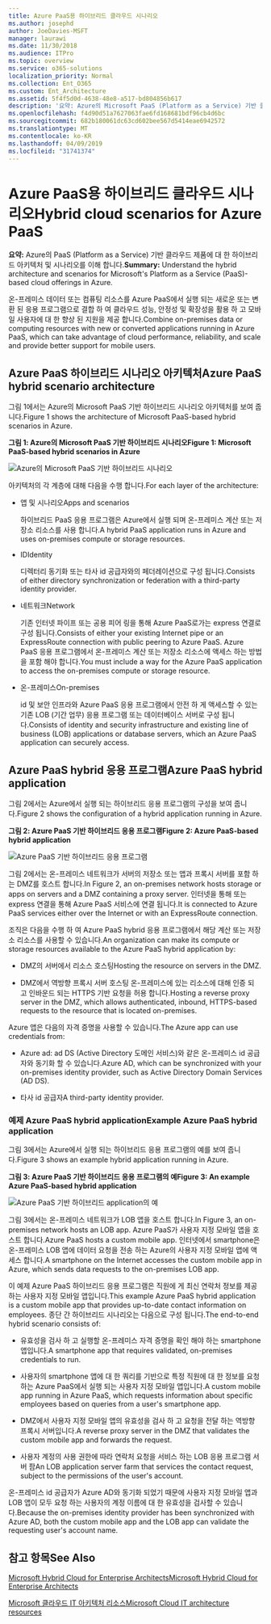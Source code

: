 ```yaml
---
title: Azure PaaS용 하이브리드 클라우드 시나리오
ms.author: josephd
author: JoeDavies-MSFT
manager: laurawi
ms.date: 11/30/2018
ms.audience: ITPro
ms.topic: overview
ms.service: o365-solutions
localization_priority: Normal
ms.collection: Ent_O365
ms.custom: Ent_Architecture
ms.assetid: 5f4f5d0d-4638-48e8-a517-bd804856b617
description: '요약: Azure의 Microsoft PaaS (Platform as a Service) 기반 클라우드 제품에 대 한 하이브리드 아키텍처 및 시나리오를 이해 합니다.'
ms.openlocfilehash: f4d90d51a7627063fae6fd168681bdf96cb4d6bc
ms.sourcegitcommit: 682b180061dc63cd602bee567d5414eae6942572
ms.translationtype: MT
ms.contentlocale: ko-KR
ms.lasthandoff: 04/09/2019
ms.locfileid: "31741374"
---
```

# <a name="hybrid-cloud-scenarios-for-azure-paas"></a><span data-ttu-id="713c0-103">Azure PaaS용 하이브리드 클라우드 시나리오</span><span class="sxs-lookup"><span data-stu-id="713c0-103">Hybrid cloud scenarios for Azure PaaS</span></span>

 <span data-ttu-id="713c0-104">**요약:** Azure의 PaaS (Platform as a Service) 기반 클라우드 제품에 대 한 하이브리드 아키텍처 및 시나리오를 이해 합니다.</span><span class="sxs-lookup"><span data-stu-id="713c0-104">**Summary:** Understand the hybrid architecture and scenarios for Microsoft's Platform as a Service (PaaS)-based cloud offerings in Azure.</span></span>
  
<span data-ttu-id="713c0-105">온-프레미스 데이터 또는 컴퓨팅 리소스를 Azure PaaS에서 실행 되는 새로운 또는 변환 된 응용 프로그램으로 결합 하 여 클라우드 성능, 안정성 및 확장성을 활용 하 고 모바일 사용자에 대 한 향상 된 지원을 제공 합니다.</span><span class="sxs-lookup"><span data-stu-id="713c0-105">Combine on-premises data or computing resources with new or converted applications running in Azure PaaS, which can take advantage of cloud performance, reliability, and scale and provide better support for mobile users.</span></span> 
  
## <a name="azure-paas-hybrid-scenario-architecture"></a><span data-ttu-id="713c0-106">Azure PaaS 하이브리드 시나리오 아키텍처</span><span class="sxs-lookup"><span data-stu-id="713c0-106">Azure PaaS hybrid scenario architecture</span></span>

<span data-ttu-id="713c0-107">그림 1에서는 Azure의 Microsoft PaaS 기반 하이브리드 시나리오 아키텍처를 보여 줍니다.</span><span class="sxs-lookup"><span data-stu-id="713c0-107">Figure 1 shows the architecture of Microsoft PaaS-based hybrid scenarios in Azure.</span></span>
  
**<span data-ttu-id="713c0-108">그림 1: Azure의 Microsoft PaaS 기반 하이브리드 시나리오</span><span class="sxs-lookup"><span data-stu-id="713c0-108">Figure 1: Microsoft PaaS-based hybrid scenarios in Azure</span></span>**

![Azure의 Microsoft PaaS 기반 하이브리드 시나리오](media/Hybrid-Poster/Hybrid-Cloud-Stack-PaaS.png)
  
<span data-ttu-id="713c0-110">아키텍처의 각 계층에 대해 다음을 수행 합니다.</span><span class="sxs-lookup"><span data-stu-id="713c0-110">For each layer of the architecture:</span></span>
  
- <span data-ttu-id="713c0-111">앱 및 시나리오</span><span class="sxs-lookup"><span data-stu-id="713c0-111">Apps and scenarios</span></span>
    
    <span data-ttu-id="713c0-112">하이브리드 PaaS 응용 프로그램은 Azure에서 실행 되며 온-프레미스 계산 또는 저장소 리소스를 사용 합니다.</span><span class="sxs-lookup"><span data-stu-id="713c0-112">A hybrid PaaS application runs in Azure and uses on-premises compute or storage resources.</span></span>
    
- <span data-ttu-id="713c0-113">ID</span><span class="sxs-lookup"><span data-stu-id="713c0-113">Identity</span></span>
    
    <span data-ttu-id="713c0-114">디렉터리 동기화 또는 타사 id 공급자와의 페더레이션으로 구성 됩니다.</span><span class="sxs-lookup"><span data-stu-id="713c0-114">Consists of either directory synchronization or federation with a third-party identity provider.</span></span>
    
- <span data-ttu-id="713c0-115">네트워크</span><span class="sxs-lookup"><span data-stu-id="713c0-115">Network</span></span>
    
    <span data-ttu-id="713c0-116">기존 인터넷 파이프 또는 공용 피어 링을 통해 Azure PaaS로가는 express 연결로 구성 됩니다.</span><span class="sxs-lookup"><span data-stu-id="713c0-116">Consists of either your existing Internet pipe or an ExpressRoute connection with public peering to Azure PaaS.</span></span> <span data-ttu-id="713c0-117">Azure PaaS 응용 프로그램에서 온-프레미스 계산 또는 저장소 리소스에 액세스 하는 방법을 포함 해야 합니다.</span><span class="sxs-lookup"><span data-stu-id="713c0-117">You must include a way for the Azure PaaS application to access the on-premises compute or storage resource.</span></span>
    
- <span data-ttu-id="713c0-118">온-프레미스</span><span class="sxs-lookup"><span data-stu-id="713c0-118">On-premises</span></span>
    
    <span data-ttu-id="713c0-119">id 및 보안 인프라와 Azure PaaS 응용 프로그램에서 안전 하 게 액세스할 수 있는 기존 LOB (기간 업무) 응용 프로그램 또는 데이터베이스 서버로 구성 됩니다.</span><span class="sxs-lookup"><span data-stu-id="713c0-119">Consists of identity and security infrastructure and existing line of business (LOB) applications or database servers, which an Azure PaaS application can securely access.</span></span>
    
## <a name="azure-paas-hybrid-application"></a><span data-ttu-id="713c0-120">Azure PaaS hybrid 응용 프로그램</span><span class="sxs-lookup"><span data-stu-id="713c0-120">Azure PaaS hybrid application</span></span>

<span data-ttu-id="713c0-121">그림 2에서는 Azure에서 실행 되는 하이브리드 응용 프로그램의 구성을 보여 줍니다.</span><span class="sxs-lookup"><span data-stu-id="713c0-121">Figure 2 shows the configuration of a hybrid application running in Azure.</span></span>
  
**<span data-ttu-id="713c0-122">그림 2: Azure PaaS 기반 하이브리드 응용 프로그램</span><span class="sxs-lookup"><span data-stu-id="713c0-122">Figure 2: Azure PaaS-based hybrid application</span></span>**

![Azure PaaS 기반 하이브리드 응용 프로그램](media/Hybrid-Poster/Hybrid-Cloud-Stack-PaaS-Apps.png)
  
<span data-ttu-id="713c0-124">그림 2에서는 온-프레미스 네트워크가 서버의 저장소 또는 앱과 프록시 서버를 포함 하는 DMZ를 호스트 합니다.</span><span class="sxs-lookup"><span data-stu-id="713c0-124">In Figure 2, an on-premises network hosts storage or apps on servers and a DMZ containing a proxy server.</span></span> <span data-ttu-id="713c0-125">인터넷을 통해 또는 express 연결을 통해 Azure PaaS 서비스에 연결 됩니다.</span><span class="sxs-lookup"><span data-stu-id="713c0-125">It is connected to Azure PaaS services either over the Internet or with an ExpressRoute connection.</span></span>
  
<span data-ttu-id="713c0-126">조직은 다음을 수행 하 여 Azure PaaS hybrid 응용 프로그램에서 해당 계산 또는 저장소 리소스를 사용할 수 있습니다.</span><span class="sxs-lookup"><span data-stu-id="713c0-126">An organization can make its compute or storage resources available to the Azure PaaS hybrid application by:</span></span>
  
- <span data-ttu-id="713c0-127">DMZ의 서버에서 리소스 호스팅</span><span class="sxs-lookup"><span data-stu-id="713c0-127">Hosting the resource on servers in the DMZ.</span></span>
    
- <span data-ttu-id="713c0-128">DMZ에서 역방향 프록시 서버 호스팅 온-프레미스에 있는 리소스에 대해 인증 되 고 인바운드 되는 HTTPS 기반 요청을 허용 합니다.</span><span class="sxs-lookup"><span data-stu-id="713c0-128">Hosting a reverse proxy server in the DMZ, which allows authenticated, inbound, HTTPS-based requests to the resource that is located on-premises.</span></span>
    
<span data-ttu-id="713c0-129">Azure 앱은 다음의 자격 증명을 사용할 수 있습니다.</span><span class="sxs-lookup"><span data-stu-id="713c0-129">The Azure app can use credentials from:</span></span>
  
- <span data-ttu-id="713c0-130">Azure ad: ad DS (Active Directory 도메인 서비스)와 같은 온-프레미스 id 공급자와 동기화 할 수 있습니다.</span><span class="sxs-lookup"><span data-stu-id="713c0-130">Azure AD, which can be synchronized with your on-premises identity provider, such as Active Directory Domain Services (AD DS).</span></span>
    
- <span data-ttu-id="713c0-131">타사 id 공급자</span><span class="sxs-lookup"><span data-stu-id="713c0-131">A third-party identity provider.</span></span>
    
### <a name="example-azure-paas-hybrid-application"></a><span data-ttu-id="713c0-132">예제 Azure PaaS hybrid application</span><span class="sxs-lookup"><span data-stu-id="713c0-132">Example Azure PaaS hybrid application</span></span>

<span data-ttu-id="713c0-133">그림 3에서는 Azure에서 실행 되는 하이브리드 응용 프로그램의 예를 보여 줍니다.</span><span class="sxs-lookup"><span data-stu-id="713c0-133">Figure 3 shows an example hybrid application running in Azure.</span></span>
  
**<span data-ttu-id="713c0-134">그림 3: Azure PaaS 기반 하이브리드 응용 프로그램의 예</span><span class="sxs-lookup"><span data-stu-id="713c0-134">Figure 3: An example Azure PaaS-based hybrid application</span></span>**

![Azure PaaS 기반 하이브리드 application의 예](media/Hybrid-Poster/Hybrid-Cloud-Stack-PaaS-Apps-Ex.png)
  
<span data-ttu-id="713c0-136">그림 3에서는 온-프레미스 네트워크가 LOB 앱을 호스트 합니다.</span><span class="sxs-lookup"><span data-stu-id="713c0-136">In Figure 3, an on-premises network hosts an LOB app.</span></span> <span data-ttu-id="713c0-137">Azure PaaS가 사용자 지정 모바일 앱을 호스트 합니다.</span><span class="sxs-lookup"><span data-stu-id="713c0-137">Azure PaaS hosts a custom mobile app.</span></span> <span data-ttu-id="713c0-138">인터넷에서 smartphone은 온-프레미스 LOB 앱에 데이터 요청을 전송 하는 Azure의 사용자 지정 모바일 앱에 액세스 합니다.</span><span class="sxs-lookup"><span data-stu-id="713c0-138">A smartphone on the Internet accesses the custom mobile app in Azure, which sends data requests to the on-premises LOB app.</span></span>
  
<span data-ttu-id="713c0-139">이 예제 Azure PaaS 하이브리드 응용 프로그램은 직원에 게 최신 연락처 정보를 제공 하는 사용자 지정 모바일 앱입니다.</span><span class="sxs-lookup"><span data-stu-id="713c0-139">This example Azure PaaS hybrid application is a custom mobile app that provides up-to-date contact information on employees.</span></span> <span data-ttu-id="713c0-140">종단 간 하이브리드 시나리오는 다음으로 구성 됩니다.</span><span class="sxs-lookup"><span data-stu-id="713c0-140">The end-to-end hybrid scenario consists of:</span></span>
  
- <span data-ttu-id="713c0-141">유효성을 검사 하 고 실행할 온-프레미스 자격 증명을 확인 해야 하는 smartphone 앱입니다.</span><span class="sxs-lookup"><span data-stu-id="713c0-141">A smartphone app that requires validated, on-premises credentials to run.</span></span>
    
- <span data-ttu-id="713c0-142">사용자의 smartphone 앱에 대 한 쿼리를 기반으로 특정 직원에 대 한 정보를 요청 하는 Azure PaaS에서 실행 되는 사용자 지정 모바일 앱입니다.</span><span class="sxs-lookup"><span data-stu-id="713c0-142">A custom mobile app running in Azure PaaS, which requests information about specific employees based on queries from a user's smartphone app.</span></span>
    
- <span data-ttu-id="713c0-143">DMZ에서 사용자 지정 모바일 앱의 유효성을 검사 하 고 요청을 전달 하는 역방향 프록시 서버입니다.</span><span class="sxs-lookup"><span data-stu-id="713c0-143">A reverse proxy server in the DMZ that validates the custom mobile app and forwards the request.</span></span>
    
- <span data-ttu-id="713c0-144">사용자 계정의 사용 권한에 따라 연락처 요청을 서비스 하는 LOB 응용 프로그램 서버 팜</span><span class="sxs-lookup"><span data-stu-id="713c0-144">An LOB application server farm that services the contact request, subject to the permissions of the user's account.</span></span>
    
<span data-ttu-id="713c0-145">온-프레미스 id 공급자가 Azure AD와 동기화 되었기 때문에 사용자 지정 모바일 앱과 LOB 앱이 모두 요청 하는 사용자의 계정 이름에 대 한 유효성을 검사할 수 있습니다.</span><span class="sxs-lookup"><span data-stu-id="713c0-145">Because the on-premises identity provider has been synchronized with Azure AD, both the custom mobile app and the LOB app can validate the requesting user's account name.</span></span>
  
## <a name="see-also"></a><span data-ttu-id="713c0-146">참고 항목</span><span class="sxs-lookup"><span data-stu-id="713c0-146">See Also</span></span>

[<span data-ttu-id="713c0-147">Microsoft Hybrid Cloud for Enterprise Architects</span><span class="sxs-lookup"><span data-stu-id="713c0-147">Microsoft Hybrid Cloud for Enterprise Architects</span></span>](microsoft-hybrid-cloud-for-enterprise-architects.md)
  
[<span data-ttu-id="713c0-148">Microsoft 클라우드 IT 아키텍처 리소스</span><span class="sxs-lookup"><span data-stu-id="713c0-148">Microsoft Cloud IT architecture resources</span></span>](microsoft-cloud-it-architecture-resources.md)

